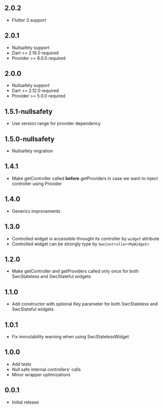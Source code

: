 ## 2.0.2
* Flutter 3 support

## 2.0.1
* Nullsafety support
* Dart >= 2.16.0 required
* Provider >= 6.0.0 required

## 2.0.0
* Nullsafety support
* Dart >= 2.12.0 required
* Provider >= 5.0.0 required

## 1.5.1-nullsafety
* Use version range for provider dependency

## 1.5.0-nullsafety
* Nullsafety migration

## 1.4.1
* Make getController called **before** getProviders in case we want to inject controller using Provider

## 1.4.0
* Generics improvements

## 1.3.0
* Controlled widget is accessible throught its controller by `widget` attribute
* Controlled widget can be strongly type by `SwcController<MyWidget>`

## 1.2.0
* Make getController and getProviders called only once for both SwcStateless and SwcStateful widgets


## 1.1.0
* Add constructor with optional Key parameter for both SwcStateless and SwcStateful widgets


## 1.0.1
* Fix immutability warning when using SwcStatelessWidget


## 1.0.0
* Add tests
* Null safe internal controllers' calls
* Minor wrapper optimizations


## 0.0.1
* Initial release
